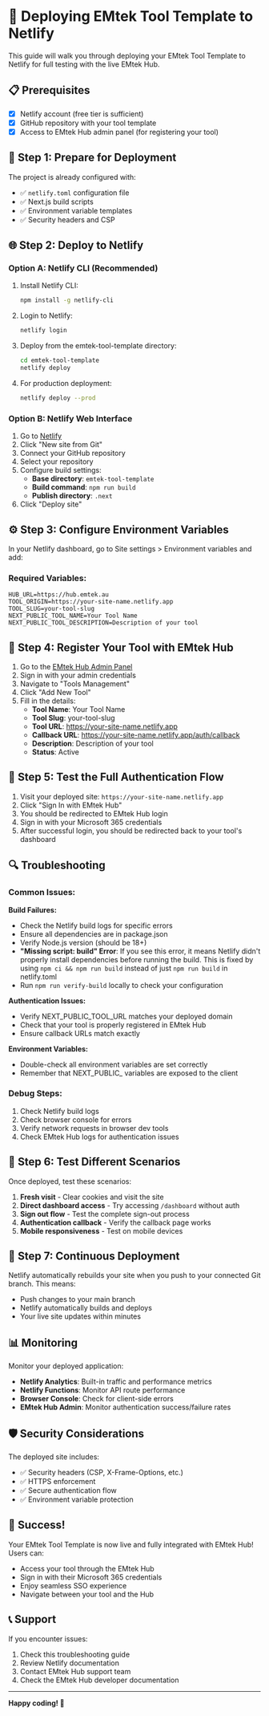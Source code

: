 # 🚀 Deploying EMtek Tool Template to Netlify

This guide will walk you through deploying your EMtek Tool Template to Netlify for full testing with the live EMtek Hub.

## 📋 Prerequisites

- [x] Netlify account (free tier is sufficient)
- [x] GitHub repository with your tool template
- [x] Access to EMtek Hub admin panel (for registering your tool)

## 🔧 Step 1: Prepare for Deployment

The project is already configured with:
- ✅ `netlify.toml` configuration file
- ✅ Next.js build scripts
- ✅ Environment variable templates
- ✅ Security headers and CSP

## 🌐 Step 2: Deploy to Netlify

### Option A: Netlify CLI (Recommended)
1. Install Netlify CLI:
   ```bash
   npm install -g netlify-cli
   ```

2. Login to Netlify:
   ```bash
   netlify login
   ```

3. Deploy from the emtek-tool-template directory:
   ```bash
   cd emtek-tool-template
   netlify deploy
   ```

4. For production deployment:
   ```bash
   netlify deploy --prod
   ```

### Option B: Netlify Web Interface
1. Go to [Netlify](https://app.netlify.com/)
2. Click "New site from Git"
3. Connect your GitHub repository
4. Select your repository
5. Configure build settings:
   - **Base directory**: `emtek-tool-template`
   - **Build command**: `npm run build`
   - **Publish directory**: `.next`
6. Click "Deploy site"

## ⚙️ Step 3: Configure Environment Variables

In your Netlify dashboard, go to Site settings > Environment variables and add:

### Required Variables:
```
HUB_URL=https://hub.emtek.au
TOOL_ORIGIN=https://your-site-name.netlify.app
TOOL_SLUG=your-tool-slug
NEXT_PUBLIC_TOOL_NAME=Your Tool Name
NEXT_PUBLIC_TOOL_DESCRIPTION=Description of your tool
```

## 🔗 Step 4: Register Your Tool with EMtek Hub

1. Go to the [EMtek Hub Admin Panel](https://your-emtek-hub-instance.com/admin)
2. Sign in with your admin credentials
3. Navigate to "Tools Management"
4. Click "Add New Tool"
5. Fill in the details:
   - **Tool Name**: Your Tool Name
   - **Tool Slug**: your-tool-slug
   - **Tool URL**: https://your-site-name.netlify.app
   - **Callback URL**: https://your-site-name.netlify.app/auth/callback
   - **Description**: Description of your tool
   - **Status**: Active

## 🧪 Step 5: Test the Full Authentication Flow

1. Visit your deployed site: `https://your-site-name.netlify.app`
2. Click "Sign In with EMtek Hub"
3. You should be redirected to EMtek Hub login
4. Sign in with your Microsoft 365 credentials
5. After successful login, you should be redirected back to your tool's dashboard

## 🔍 Troubleshooting

### Common Issues:

**Build Failures:**
- Check the Netlify build logs for specific errors
- Ensure all dependencies are in package.json
- Verify Node.js version (should be 18+)
- **"Missing script: build" Error**: If you see this error, it means Netlify didn't properly install dependencies before running the build. This is fixed by using `npm ci && npm run build` instead of just `npm run build` in netlify.toml
- Run `npm run verify-build` locally to check your configuration

**Authentication Issues:**
- Verify NEXT_PUBLIC_TOOL_URL matches your deployed domain
- Check that your tool is properly registered in EMtek Hub
- Ensure callback URLs match exactly

**Environment Variables:**
- Double-check all environment variables are set correctly
- Remember that NEXT_PUBLIC_ variables are exposed to the client

### Debug Steps:
1. Check Netlify build logs
2. Check browser console for errors
3. Verify network requests in browser dev tools
4. Check EMtek Hub logs for authentication issues

## 📱 Step 6: Test Different Scenarios

Once deployed, test these scenarios:

1. **Fresh visit** - Clear cookies and visit the site
2. **Direct dashboard access** - Try accessing `/dashboard` without auth
3. **Sign out flow** - Test the complete sign-out process
4. **Authentication callback** - Verify the callback page works
5. **Mobile responsiveness** - Test on mobile devices

## 🔄 Step 7: Continuous Deployment

Netlify automatically rebuilds your site when you push to your connected Git branch. This means:
- Push changes to your main branch
- Netlify automatically builds and deploys
- Your live site updates within minutes

## 📊 Monitoring

Monitor your deployed application:
- **Netlify Analytics**: Built-in traffic and performance metrics
- **Netlify Functions**: Monitor API route performance
- **Browser Console**: Check for client-side errors
- **EMtek Hub Admin**: Monitor authentication success/failure rates

## 🛡️ Security Considerations

The deployed site includes:
- ✅ Security headers (CSP, X-Frame-Options, etc.)
- ✅ HTTPS enforcement
- ✅ Secure authentication flow
- ✅ Environment variable protection

## 🎉 Success!

Your EMtek Tool Template is now live and fully integrated with EMtek Hub! Users can:
- Access your tool through the EMtek Hub
- Sign in with their Microsoft 365 credentials
- Enjoy seamless SSO experience
- Navigate between your tool and the Hub

## 📞 Support

If you encounter issues:
1. Check this troubleshooting guide
2. Review Netlify documentation
3. Contact EMtek Hub support team
4. Check the EMtek Hub developer documentation

---

**Happy coding! 🚀**
